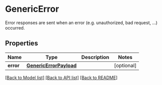 # GenericError

Error responses are sent when an error (e.g. unauthorized, bad request, ...) occurred.

## Properties
Name | Type | Description | Notes
------------ | ------------- | ------------- | -------------
**error** | [**GenericErrorPayload**](GenericErrorPayload.md) |  | [optional] 

[[Back to Model list]](../README.md#documentation-for-models) [[Back to API list]](../README.md#documentation-for-api-endpoints) [[Back to README]](../README.md)


